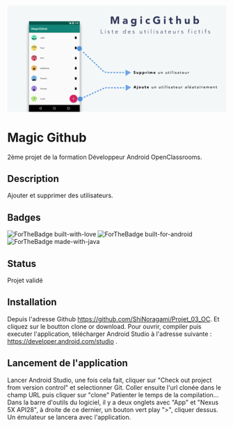 ![Cover](https://github.com/ShiNoragami/Projet_02_OC/blob/master/magicgithub.png)

# Magic Github

2ème projet de la formation Développeur Android OpenClassrooms.

## Description

Ajouter et supprimer des utilisateurs.

## Badges

![ForTheBadge built-with-love](http://ForTheBadge.com/images/badges/built-with-love.svg) ![ForTheBadge built-for-android](https://forthebadge.com/images/badges/built-for-android.svg) ![ForTheBadge made-with-java](https://forthebadge.com/images/badges/made-with-java.svg)

## Status

Projet validé

## Installation

Depuis l'adresse Github https://github.com/ShiNoragami/Projet_03_OC. Et cliquez sur le boutton clone or download.
Pour ouvrir, compiler puis executer l'application, télécharger Android Studio à l'adresse suivante : https://developer.android.com/studio .

## Lancement de l'application

Lancer Android Studio, une fois cela fait, cliquer sur "Check out project from version control" et selectionner Git. Coller ensuite l'url clonée dans le champ URL puis cliquer sur "clone" Patienter le temps de la compilation... Dans la barre d'outils du logiciel, il y a deux onglets avec "App" et "Nexus 5X API28", à droite de ce dernier, un bouton vert play ">", cliquer dessus. Un émulateur se lancera avec l'application.
